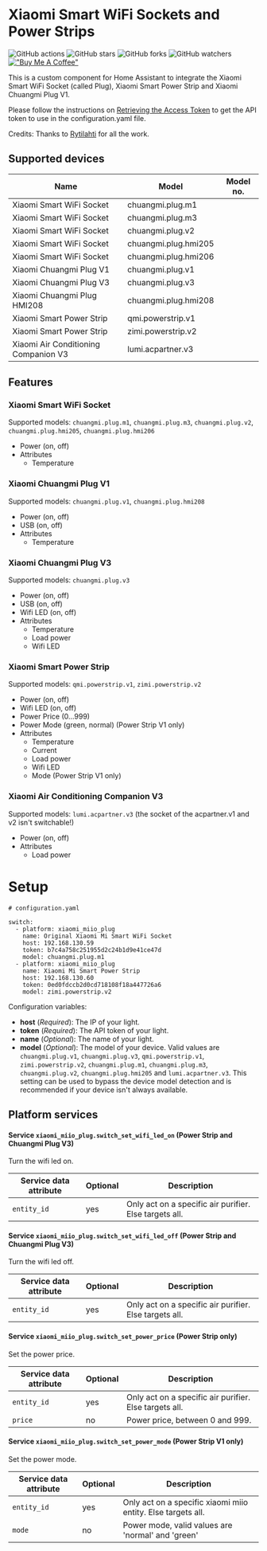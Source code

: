 # Xiaomi Smart WiFi Sockets and Power Strips

![GitHub actions](https://github.com/syssi/xiaomiplug/actions/workflows/ci.yaml/badge.svg)
![GitHub stars](https://img.shields.io/github/stars/syssi/xiaomiplug)
![GitHub forks](https://img.shields.io/github/forks/syssi/xiaomiplug)
![GitHub watchers](https://img.shields.io/github/watchers/syssi/xiaomiplug)
[!["Buy Me A Coffee"](https://img.shields.io/badge/buy%20me%20a%20coffee-donate-yellow.svg)](https://www.buymeacoffee.com/syssi)

This is a custom component for Home Assistant to integrate the Xiaomi Smart WiFi Socket (called Plug), Xiaomi Smart Power Strip and Xiaomi Chuangmi Plug V1.

Please follow the instructions on [Retrieving the Access Token](https://home-assistant.io/components/xiaomi/#retrieving-the-access-token) to get the API token to use in the configuration.yaml file.

Credits: Thanks to [Rytilahti](https://github.com/rytilahti/python-miio) for all the work.

## Supported devices

| Name                        | Model                  | Model no. |
| --------------------------- | ---------------------- | --------- |
| Xiaomi Smart WiFi Socket    | chuangmi.plug.m1       | |
| Xiaomi Smart WiFi Socket    | chuangmi.plug.m3       | |
| Xiaomi Smart WiFi Socket    | chuangmi.plug.v2       | |
| Xiaomi Smart WiFi Socket    | chuangmi.plug.hmi205   | |
| Xiaomi Smart WiFi Socket    | chuangmi.plug.hmi206   | |
| Xiaomi Chuangmi Plug V1     | chuangmi.plug.v1       | |
| Xiaomi Chuangmi Plug V3     | chuangmi.plug.v3       | |
| Xiaomi Chuangmi Plug HMI208 | chuangmi.plug.hmi208   | |
| Xiaomi Smart Power Strip    | qmi.powerstrip.v1      | |
| Xiaomi Smart Power Strip    | zimi.powerstrip.v2     | |
| Xiaomi Air Conditioning Companion V3 | lumi.acpartner.v3  | |

## Features

### Xiaomi Smart WiFi Socket

Supported models: `chuangmi.plug.m1`, `chuangmi.plug.m3`, `chuangmi.plug.v2`, `chuangmi.plug.hmi205`, `chuangmi.plug.hmi206`

* Power (on, off)
* Attributes
  - Temperature

### Xiaomi Chuangmi Plug V1

Supported models: `chuangmi.plug.v1`, `chuangmi.plug.hmi208`

* Power (on, off)
* USB (on, off)
* Attributes
  - Temperature

### Xiaomi Chuangmi Plug V3

Supported models: `chuangmi.plug.v3`

* Power (on, off)
* USB (on, off)
* Wifi LED (on, off)
* Attributes
  - Temperature
  - Load power
  - Wifi LED

### Xiaomi Smart Power Strip

Supported models: `qmi.powerstrip.v1`, `zimi.powerstrip.v2`

* Power (on, off)
* Wifi LED (on, off)
* Power Price (0...999)
* Power Mode (green, normal) (Power Strip V1 only)
* Attributes
  - Temperature
  - Current
  - Load power
  - Wifi LED
  - Mode (Power Strip V1 only)

### Xiaomi Air Conditioning Companion V3

Supported models: `lumi.acpartner.v3` (the socket of the acpartner.v1 and v2 isn't switchable!)

* Power (on, off)
* Attributes
  - Load power


# Setup

```
# configuration.yaml

switch:
  - platform: xiaomi_miio_plug
    name: Original Xiaomi Mi Smart WiFi Socket
    host: 192.168.130.59
    token: b7c4a758c251955d2c24b1d9e41ce47d
    model: chuangmi.plug.m1
  - platform: xiaomi_miio_plug
    name: Xiaomi Mi Smart Power Strip
    host: 192.168.130.60
    token: 0ed0fdccb2d0cd718108f18a447726a6
    model: zimi.powerstrip.v2
```

Configuration variables:
- **host** (*Required*): The IP of your light.
- **token** (*Required*): The API token of your light.
- **name** (*Optional*): The name of your light.
- **model** (*Optional*): The model of your device. Valid values are `chuangmi.plug.v1`, `chuangmi.plug.v3`, `qmi.powerstrip.v1`, `zimi.powerstrip.v2`, `chuangmi.plug.m1`, `chuangmi.plug.m3`, `chuangmi.plug.v2`, `chuangmi.plug.hmi205` and `lumi.acpartner.v3`. This setting can be used to bypass the device model detection and is recommended if your device isn't always available.

## Platform services

#### Service `xiaomi_miio_plug.switch_set_wifi_led_on` (Power Strip and Chuangmi Plug V3)

Turn the wifi led on.

| Service data attribute    | Optional | Description                                             |
|---------------------------|----------|---------------------------------------------------------|
| `entity_id`               |      yes | Only act on a specific air purifier. Else targets all.  |

#### Service `xiaomi_miio_plug.switch_set_wifi_led_off` (Power Strip and Chuangmi Plug V3)

Turn the wifi led off.

| Service data attribute    | Optional | Description                                             |
|---------------------------|----------|---------------------------------------------------------|
| `entity_id`               |      yes | Only act on a specific air purifier. Else targets all.  |

#### Service `xiaomi_miio_plug.switch_set_power_price` (Power Strip only)

Set the power price.

| Service data attribute    | Optional | Description                                             |
|---------------------------|----------|---------------------------------------------------------|
| `entity_id`               |      yes | Only act on a specific air purifier. Else targets all.  |
| `price`                   |       no | Power price, between 0 and 999.                         |

#### Service `xiaomi_miio_plug.switch_set_power_mode` (Power Strip V1 only)

Set the power mode.

| Service data attribute    | Optional | Description                                                   |
|---------------------------|----------|---------------------------------------------------------------|
| `entity_id`               |      yes | Only act on a specific xiaomi miio entity. Else targets all.  |
| `mode`                    |       no | Power mode, valid values are 'normal' and 'green'             |
